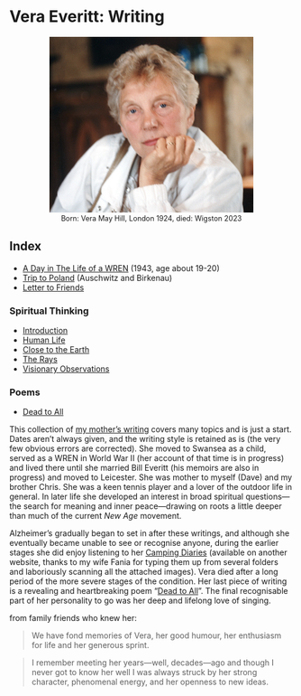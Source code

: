 # Vera Everitt: Writing

<figure style="max-width: 72%; margin: 1em auto; font-size: .9em; text-align: center;">
  <img src="images/mum-pensive.jpg" alt="Vera Everitt looking pensive">
  <figcaption>Born: Vera May Hill, London 1924, died: Wigston 2023</figcaption>
</figure>

## Index

- [A Day in The Life of a WREN](day-as-a-wren/) (1943, age about 19-20)
- [Trip to Poland](trip-to-poland/) (Auschwitz and Birkenau)
- [Letter to Friends](letter-to-friends/)

### Spiritual Thinking

- [Introduction](spiritual-thinking/)
- [Human Life](spiritual-thinking/human-life/)
- [Close to the Earth](spiritual-thinking/close-to-the-earth/)
- [The Rays](spiritual-thinking/the-rays/)
- [Visionary Observations](spiritual-thinking/visionary-observations/)

### Poems

- [Dead to All](poem-dead-to-all/)

This collection of [my mother’s writing](https://daveeveritt.github.io/vera-everitt-writing/) covers many topics and is just a start. Dates aren’t always given, and the writing style is retained as is (the very few obvious errors are corrected). She moved to Swansea as a child, served as a WREN in World War II (her account of that time is in progress) and lived there until she married Bill Everitt (his memoirs are also in progress) and moved to Leicester. She was mother to myself (Dave) and my brother Chris. She was a keen tennis player and a lover of the outdoor life in general. In later life she developed an interest in broad spiritual questions—the search for meaning and inner peace—drawing on roots a little deeper than much of the current *New Age* movement.

Alzheimer’s gradually began to set in after these writings, and although she eventually became unable to see or recognise anyone, during the earlier stages she did enjoy listening to her [Camping Diaries](https://vera.fania.uk) (available on another website, thanks to my wife Fania for typing them up from several folders and laboriously scanning all the attached images). Vera died after a long period of the more severe stages of the condition. Her last piece of writing is a revealing and heartbreaking poem “[Dead to All](poem-dead-to-all/)”. The final recognisable part of her personality to go was her deep and lifelong love of singing.

from family friends who knew her:

> We have fond memories of Vera, her good humour, her enthusiasm for life and her generous sprint.

<!-- Paul Foster -->

> I remember meeting her years—well, decades—ago and though I never got to know her well I was always struck by her strong character, phenomenal energy, and her openness to new ideas.

<!-- Alison Love -->
